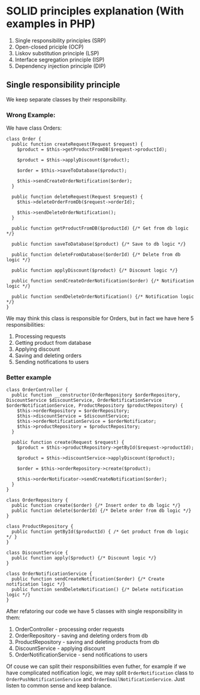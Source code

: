 # SOLID principles explanation (With examples in PHP)

1. Single responsibility principles (SRP)
2. Open-closed priciple (OCP)
3. Liskov substitution principle (LSP)
4. Interface segregation principle (ISP)
5. Dependency injection principle (DIP)

## Single responsibility principle
We keep separate classes by their responsibility.
### Wrong Example:
We have class Orders:
```
class Order {
  public function createRequest(Request $request) {
    $product = $this->getProductFromDB($request->productId);
    
    $product = $this->applyDiscount($product);
    
    $order = $this->saveToDatabase($product);
    
    $this->sendCreateOrderNotification($order);
  }
  
  public function deleteRequest(Request $request) {
    $this->deleteOrderFromDb($request->orderId);
    
    $this->sendDeleteOrderNotification();
  }
   
  public function getProductFromDB($productId) {/* Get from db logic */}
  
  public function saveToDatabase($product) {/* Save to db logic */}
   
  public function deleteFromDatabase($orderId) {/* Delete from db logic */}
  
  public function applyDiscount($product) {/* Discount logic */}
  
  public function sendCreateOrderNotification($order) {/* Notification logic */}

  public function sendDeleteOrderNotification() {/* Notification logic */}
}
```
We may think this class is responsible for Orders, but in fact we have here 5 responsibilities:
1. Processing requests
2. Getting product from database
3. Applying discount
4. Saving and deleting orders
5. Sending notifications to users

### Better example
```
class OrderController {
  public function __constructor(OrderRepository $orderRepository, DiscountService $discountService, OrderNotificationService $orderNotificationService, ProductRepository $productRepository) {
    $this->orderRepository = $orderRepository;
    $this->discountService = $discountService;
    $this->orderNotificationService = $orderNotificator;
    $this->productRepository = $productRepository;
  }

  public function create(Request $request) {
    $product = $this->productRepository->getById($request->productId);
    
    $product = $this->discountService->applyDiscount($product);
    
    $order = $this->orderRepository->create($product);
    
    $this->orderNotificator->sendCreateNotification($order);
  }
}

class OrderRepository {
  public function create($order) {/* Insert order to db logic */}
  public function delete($orderId) {/* Delete order from db logic */}
}

class ProductRepository {
  public function getById($productId) { /* Get product from db logic */ }
}

class DiscountService {
  public function apply($product) {/* Discount logic */}
}

class OrderNotificationService {
  public function sendCreateNotification($order) {/* Create notification logic */}
  public function sendDeleteNotification() {/* Delete notification logic */}
}
```
After refatoring our code we have 5 classes with single responsibility in them:
1. OrderController - processing order requests
2. OrderRepository - saving and deleting orders from db
3. ProductRepository - saving and deleting products from db
4. DiscountService - applying discount
5. OrderNotificationService - send notifications to users

Of couse we can split their responsibilities even futher, for example if we have complicated notification logic, we may split `OrderNotification` class to `OrderPushNotificationService` and `OrderEmailNotificationService`. Just listen to common sense and keep balance.  
